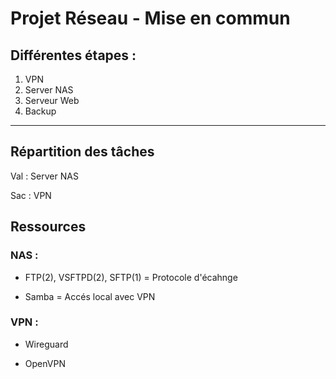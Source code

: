 # Projet Réseau - Mise en commun

## Différentes étapes :

1. VPN 
2. Server NAS
3. Serveur Web
4. Backup

---

## Répartition des tâches

Val : Server NAS

Sac : VPN

## Ressources

### NAS : 
* FTP(2), VSFTPD(2), SFTP(1) = Protocole d'écahnge

* Samba = Accés local avec VPN

### VPN :
* Wireguard

* OpenVPN
